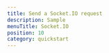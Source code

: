```yaml
---
title: Send a Socket.IO request
description: Sample
menuTitle: Socket.IO
position: 10
category: quickstart
---
```

